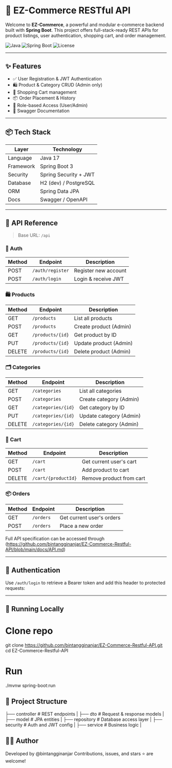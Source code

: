 # 🚀 EZ-Commerce RESTful API

Welcome to **EZ-Commerce**, a powerful and modular e-commerce backend built with **Spring Boot**. This project offers full-stack-ready REST APIs for product listings, user authentication, shopping cart, and order management.

![Java](https://img.shields.io/badge/Java-17-blue.svg)
![Spring Boot](https://img.shields.io/badge/Spring_Boot-3.0-brightgreen.svg)
![License](https://img.shields.io/github/license/bintangginanjar/EZ-Commerce-Restful-API)

---

## ✨ Features

- ✅ User Registration & JWT Authentication
- 🛍️ Product & Category CRUD (Admin only)
- 🛒 Shopping Cart management
- 📦 Order Placement & History
- 🔐 Role-based Access (User/Admin)
- 📖 Swagger Documentation

---

## 📦 Tech Stack

| Layer        | Technology                |
|--------------|---------------------------|
| Language     | Java 17                   |
| Framework    | Spring Boot 3             |
| Security     | Spring Security + JWT     |
| Database     | H2 (dev) / PostgreSQL     |
| ORM          | Spring Data JPA           |
| Docs         | Swagger / OpenAPI         |

---

## 🧭 API Reference

> Base URL: `/api`

### 🔐 Auth

| Method | Endpoint         | Description          |
|--------|------------------|----------------------|
| POST   | `/auth/register` | Register new account |
| POST   | `/auth/login`    | Login & receive JWT  |

### 🛍️ Products

| Method | Endpoint         | Description             |
|--------|------------------|-------------------------|
| GET    | `/products`      | List all products       |
| POST   | `/products`      | Create product (Admin)  |
| GET    | `/products/{id}` | Get product by ID       |
| PUT    | `/products/{id}` | Update product (Admin)  |
| DELETE | `/products/{id}` | Delete product (Admin)  |

### 🗂️ Categories

| Method | Endpoint           | Description              |
|--------|--------------------|--------------------------|
| GET    | `/categories`      | List all categories      |
| POST   | `/categories`      | Create category (Admin)  |
| GET    | `/categories/{id}` | Get category by ID       |
| PUT    | `/categories/{id}` | Update category (Admin)  |
| DELETE | `/categories/{id}` | Delete category (Admin)  |

### 🛒 Cart

| Method | Endpoint              | Description            |
|--------|-----------------------|------------------------|
| GET    | `/cart`               | Get current user's cart |
| POST   | `/cart`               | Add product to cart     |
| DELETE | `/cart/{productId}`   | Remove product from cart|

### 📦 Orders

| Method | Endpoint   | Description               |
|--------|------------|---------------------------|
| GET    | `/orders`  | Get current user's orders |
| POST   | `/orders`  | Place a new order         |

Full API specification can be accessed through (https://github.com/bintangginanjar/EZ-Commerce-Restful-API/blob/main/docs/API.md)

---

## 🔐 Authentication

Use `/auth/login` to retrieve a Bearer token and add this header to protected requests:


---

## 🧪 Running Locally

# Clone repo
git clone https://github.com/bintangginanjar/EZ-Commerce-Restful-API.git
cd EZ-Commerce-Restful-API

# Run
./mvnw spring-boot:run

## 📁 Project Structure

├── controller       # REST endpoints |
├── dto              # Request & response models |
├── model            # JPA entities |
├── repository       # Database access layer |
├── security         # Auth and JWT config |
├── service          # Business logic |

## 🙋‍♂️ Author

Developed by @bintangginanjar
Contributions, issues, and stars ⭐ are welcome!
